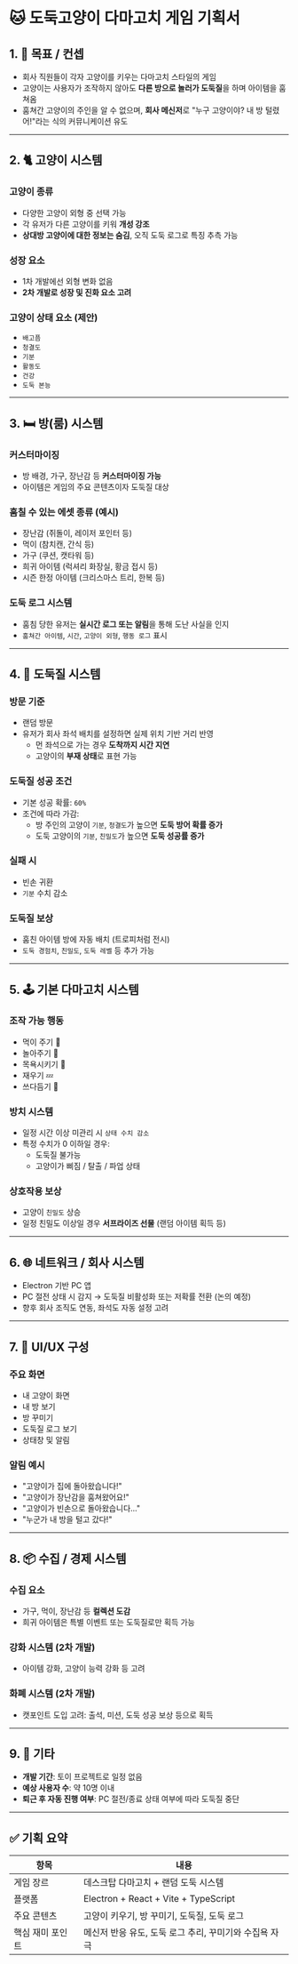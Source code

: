 # 🐱 도둑고양이 다마고치 게임 기획서

## 1. 🎯 목표 / 컨셉
- 회사 직원들이 각자 고양이를 키우는 다마고치 스타일의 게임
- 고양이는 사용자가 조작하지 않아도 **다른 방으로 놀러가 도둑질**을 하며 아이템을 훔쳐옴
- 훔쳐간 고양이의 주인을 알 수 없으며, **회사 메신저**로 "누구 고양이야? 내 방 털렸어!"라는 식의 커뮤니케이션 유도

---

## 2. 🐈 고양이 시스템

### 고양이 종류
- 다양한 고양이 외형 중 선택 가능
- 각 유저가 다른 고양이를 키워 **개성 강조**
- **상대방 고양이에 대한 정보는 숨김**, 오직 도둑 로그로 특징 추측 가능

### 성장 요소
- 1차 개발에선 외형 변화 없음
- **2차 개발로 성장 및 진화 요소 고려**

### 고양이 상태 요소 (제안)
- `배고픔`
- `청결도`
- `기분`
- `활동도`
- `건강`
- `도둑 본능`

---

## 3. 🛏️ 방(룸) 시스템

### 커스터마이징
- 방 배경, 가구, 장난감 등 **커스터마이징 가능**
- 아이템은 게임의 주요 콘텐츠이자 도둑질 대상

### 훔칠 수 있는 에셋 종류 (예시)
- 장난감 (쥐돌이, 레이저 포인터 등)
- 먹이 (참치캔, 간식 등)
- 가구 (쿠션, 캣타워 등)
- 희귀 아이템 (럭셔리 화장실, 황금 접시 등)
- 시즌 한정 아이템 (크리스마스 트리, 한복 등)

### 도둑 로그 시스템
- 훔침 당한 유저는 **실시간 로그 또는 알림**을 통해 도난 사실을 인지
- `훔쳐간 아이템`, `시간`, `고양이 외형`, `행동 로그` 표시

---

## 4. 🐾 도둑질 시스템

### 방문 기준
- 랜덤 방문
- 유저가 회사 좌석 배치를 설정하면 실제 위치 기반 거리 반영
  - 먼 좌석으로 가는 경우 **도착까지 시간 지연**
  - 고양이의 **부재 상태**로 표현 가능

### 도둑질 성공 조건
- 기본 성공 확률: `60%`
- 조건에 따라 가감:
  - 방 주인의 고양이 `기분`, `청결도`가 높으면 **도둑 방어 확률 증가**
  - 도둑 고양이의 `기분`, `친밀도`가 높으면 **도둑 성공률 증가**

### 실패 시
- 빈손 귀환
- `기분` 수치 감소

### 도둑질 보상
- 훔친 아이템 방에 자동 배치 (트로피처럼 전시)
- `도둑 경험치`, `친밀도`, `도둑 레벨` 등 추가 가능

---

## 5. 🕹️ 기본 다마고치 시스템

### 조작 가능 행동
- 먹이 주기 🍖
- 놀아주기 🎾
- 목욕시키기 🛁
- 재우기 💤
- 쓰다듬기 🤲

### 방치 시스템
- 일정 시간 이상 미관리 시 `상태 수치 감소`
- 특정 수치가 0 이하일 경우:
  - 도둑질 불가능
  - 고양이가 삐짐 / 탈출 / 파업 상태

### 상호작용 보상
- 고양이 `친밀도` 상승
- 일정 친밀도 이상일 경우 **서프라이즈 선물** (랜덤 아이템 획득 등)

---

## 6. 🌐 네트워크 / 회사 시스템
- Electron 기반 PC 앱
- PC 절전 상태 시 감지 → 도둑질 비활성화 또는 저확률 전환 (논의 예정)
- 향후 회사 조직도 연동, 좌석도 자동 설정 고려

---

## 7. 💬 UI/UX 구성

### 주요 화면
- 내 고양이 화면
- 내 방 보기
- 방 꾸미기
- 도둑질 로그 보기
- 상태창 및 알림

### 알림 예시
- "고양이가 집에 돌아왔습니다!"
- "고양이가 장난감을 훔쳐왔어요!"
- "고양이가 빈손으로 돌아왔습니다..."
- "누군가 내 방을 털고 갔다!"

---

## 8. 📦 수집 / 경제 시스템

### 수집 요소
- 가구, 먹이, 장난감 등 **컬렉션 도감**
- 희귀 아이템은 특별 이벤트 또는 도둑질로만 획득 가능

### 강화 시스템 (2차 개발)
- 아이템 강화, 고양이 능력 강화 등 고려

### 화폐 시스템 (2차 개발)
- 캣포인트 도입 고려: 출석, 미션, 도둑 성공 보상 등으로 획득

---

## 9. 🧪 기타

- **개발 기간**: 토이 프로젝트로 일정 없음
- **예상 사용자 수**: 약 10명 이내
- **퇴근 후 자동 진행 여부**: PC 절전/종료 상태 여부에 따라 도둑질 중단

---

## ✅ 기획 요약

| 항목 | 내용 |
|------|------|
| 게임 장르 | 데스크탑 다마고치 + 랜덤 도둑 시스템 |
| 플랫폼 | Electron + React + Vite + TypeScript |
| 주요 콘텐츠 | 고양이 키우기, 방 꾸미기, 도둑질, 도둑 로그 |
| 핵심 재미 포인트 | 메신저 반응 유도, 도둑 로그 추리, 꾸미기와 수집욕 자극 |
